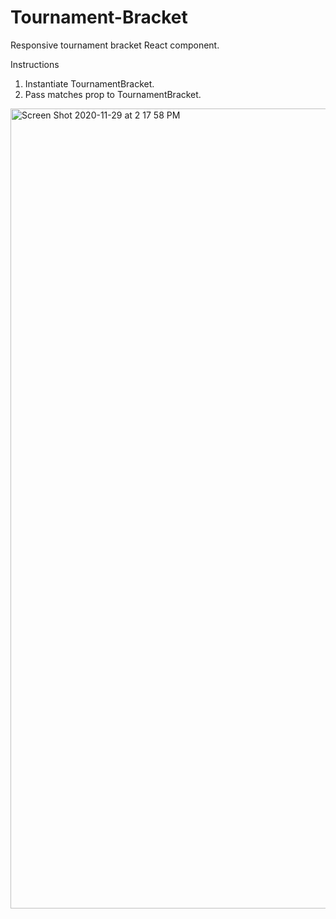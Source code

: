 # Tournament-Bracket
Responsive tournament bracket React component.

Instructions
1. Instantiate TournamentBracket.
2. Pass matches prop to TournamentBracket.

<img width="1280" alt="Screen Shot 2020-11-29 at 2 17 58 PM" src="https://user-images.githubusercontent.com/10293475/100555074-110f8600-324e-11eb-81ac-272fc8784cd0.png">
